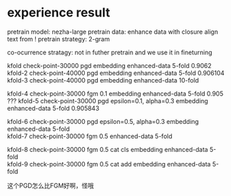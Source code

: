# experience result

pretrain model: nezha-large 
pretrain data: enhance data with closure  align text from !
pretrain strategy: 2-gram

co-ocurrence stratagy: not in futher pretrain and we use it in fineturning 

kfold check-point-30000 pgd embedding enhanced-data 5-fold 0.9062
kfold-2 check-point-40000 pgd embedding enhanced-data 5-fold 0.906104
kfold-3 check-point-40000 pgd embedding enhanced-data 10-fold 

kfold-4 check-point-30000 fgm 0.1 embedding enhanced-data 5-fold 0.905 ???
kfold-5 check-point-30000 pgd epsilon=0.1, alpha=0.3 embedding enhanced-data 5-fold 0.905843

kfold-6 check-point-30000 pgd epsilon=0.5, alpha=0.3 embedding enhanced-data 5-fold  
kfold-7 check-point-30000 fgm 0.5                              enhanced-data 5-fold  

kfold-8 check-point-30000 fgm 0.5            cat cls embedding enhanced-data 5-fold  
kfold-9 check-point-30000 fgm 0.5            cat add embedding enhanced-data 5-fold  

这个PGD怎么比FGM好啊，怪哦

